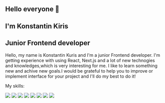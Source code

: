 ## Hello everyone 👋

## I'm Konstantin Kiris

## Junior Frontend developer


Hello, my name is Konstantin Kuris and I'm a junior Frontend developer. I'm getting experience with using React, Next.js and a lot of new technogies and knowledges,which is very interesting for me.
I like to learn something new and achive new goals.I would be grateful to help you to improve or implement interface for your project and I'll do my best to do it!

My skills:


[![](https://github.com/tandpfun/skill-icons/blob/main/icons/React-Light.svg)](https://react.dev/) [![](https://github.com/tandpfun/skill-icons/blob/main/icons/CSS.svg)]() [![](https://github.com/tandpfun/skill-icons/blob/main/icons/HTML.svg)](https://html.com/) [![](https://github.com/tandpfun/skill-icons/blob/main/icons/NextJS-Light.sv)](https://nextjs.org/) [![](https://github.com/tandpfun/skill-icons/blob/main/icons/TypeScript.svg)](https://www.typescriptlang.org/) [![](https://github.com/tandpfun/skill-icons/blob/main/icons/Redux.svg)](https://redux.js.org/) [![](https://github.com/tandpfun/skill-icons/blob/main/icons/Regex-Light.svg)](https://regexr.com/) [![](https://github.com/tandpfun/skill-icons/blob/main/icons/Redux.svg)](https://redux.js.org/) 




 


